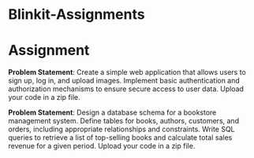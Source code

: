 # Blinkit-Assignments

# Assignment

**Problem Statement**: Create a simple web application that allows users to sign up, log in, and upload images. Implement basic authentication and authorization mechanisms to ensure secure access to user data. Upload your code in a zip file.



**Problem Statement**: Design a database schema for a bookstore management system. Define tables for books, authors, customers, and orders, including appropriate relationships and constraints. Write SQL queries to retrieve a list of top-selling books and calculate total sales revenue for a given period. Upload your code in a zip file.
